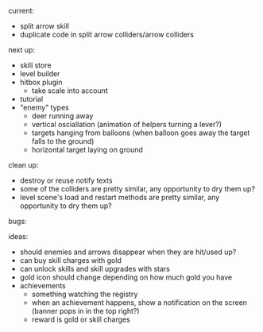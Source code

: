 current:
- split arrow skill
- duplicate code in split arrow colliders/arrow colliders

next up:
- skill store
- level builder
- hitbox plugin
  - take scale into account
- tutorial
- "enemy" types
  - deer running away
  - vertical osciallation (animation of helpers turning a lever?)
  - targets hanging from balloons (when balloon goes away the target falls to the ground)
  - horizontal target laying on ground

clean up:
- destroy or reuse notify texts
- some of the colliders are pretty similar, any opportunity to dry them up?
- level scene's load and restart methods are pretty similar, any opportunity to dry them up?

bugs:

ideas:
  - should enemies and arrows disappear when they are hit/used up?
  - can buy skill charges with gold
  - can unlock skills and skill upgrades with stars
  - gold icon should change depending on how much gold you have
  - achievements
    - something watching the registry
    - when an achievement happens, show a notification on the screen (banner pops in in the top right?)
    - reward is gold or skill charges
